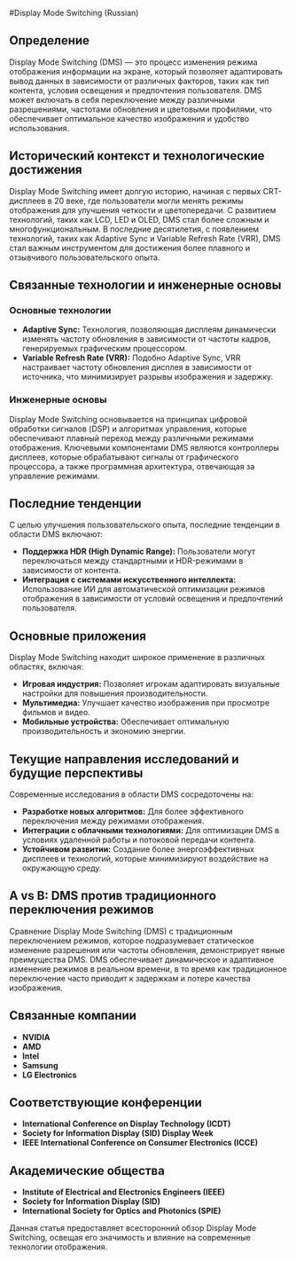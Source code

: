 #Display Mode Switching (Russian)

## Определение
Display Mode Switching (DMS) — это процесс изменения режима отображения информации на экране, который позволяет адаптировать вывод данных в зависимости от различных факторов, таких как тип контента, условия освещения и предпочтения пользователя. DMS может включать в себя переключение между различными разрешениями, частотами обновления и цветовыми профилями, что обеспечивает оптимальное качество изображения и удобство использования.

## Исторический контекст и технологические достижения
Display Mode Switching имеет долгую историю, начиная с первых CRT-дисплеев в 20 веке, где пользователи могли менять режимы отображения для улучшения четкости и цветопередачи. С развитием технологий, таких как LCD, LED и OLED, DMS стал более сложным и многофункциональным. В последние десятилетия, с появлением технологий, таких как Adaptive Sync и Variable Refresh Rate (VRR), DMS стал важным инструментом для достижения более плавного и отзывчивого пользовательского опыта.

## Связанные технологии и инженерные основы

### Основные технологии
- **Adaptive Sync:** Технология, позволяющая дисплеям динамически изменять частоту обновления в зависимости от частоты кадров, генерируемых графическим процессором.
- **Variable Refresh Rate (VRR):** Подобно Adaptive Sync, VRR настраивает частоту обновления дисплея в зависимости от источника, что минимизирует разрывы изображения и задержку.

### Инженерные основы
Display Mode Switching основывается на принципах цифровой обработки сигналов (DSP) и алгоритмах управления, которые обеспечивают плавный переход между различными режимами отображения. Ключевыми компонентами DMS являются контроллеры дисплеев, которые обрабатывают сигналы от графического процессора, а также программная архитектура, отвечающая за управление режимами.

## Последние тенденции
С целью улучшения пользовательского опыта, последние тенденции в области DMS включают:
- **Поддержка HDR (High Dynamic Range):** Пользователи могут переключаться между стандартными и HDR-режимами в зависимости от контента.
- **Интеграция с системами искусственного интеллекта:** Использование ИИ для автоматической оптимизации режимов отображения в зависимости от условий освещения и предпочтений пользователя.

## Основные приложения
Display Mode Switching находит широкое применение в различных областях, включая:
- **Игровая индустрия:** Позволяет игрокам адаптировать визуальные настройки для повышения производительности.
- **Мультимедиа:** Улучшает качество изображения при просмотре фильмов и видео.
- **Мобильные устройства:** Обеспечивает оптимальную производительность и экономию энергии.

## Текущие направления исследований и будущие перспективы
Современные исследования в области DMS сосредоточены на:
- **Разработке новых алгоритмов:** Для более эффективного переключения между режимами отображения.
- **Интеграции с облачными технологиями:** Для оптимизации DMS в условиях удаленной работы и потоковой передачи контента.
- **Устойчивом развитии:** Создание более энергоэффективных дисплеев и технологий, которые минимизируют воздействие на окружающую среду.

## A vs B: DMS против традиционного переключения режимов
Сравнение Display Mode Switching (DMS) с традиционным переключением режимов, которое подразумевает статическое изменение разрешения или частоты обновления, демонстрирует явные преимущества DMS. DMS обеспечивает динамическое и адаптивное изменение режимов в реальном времени, в то время как традиционное переключение часто приводит к задержкам и потере качества изображения.

## Связанные компании
- **NVIDIA**
- **AMD**
- **Intel**
- **Samsung**
- **LG Electronics**

## Соответствующие конференции
- **International Conference on Display Technology (ICDT)**
- **Society for Information Display (SID) Display Week**
- **IEEE International Conference on Consumer Electronics (ICCE)**

## Академические общества
- **Institute of Electrical and Electronics Engineers (IEEE)**
- **Society for Information Display (SID)**
- **International Society for Optics and Photonics (SPIE)**

Данная статья предоставляет всесторонний обзор Display Mode Switching, освещая его значимость и влияние на современные технологии отображения.
